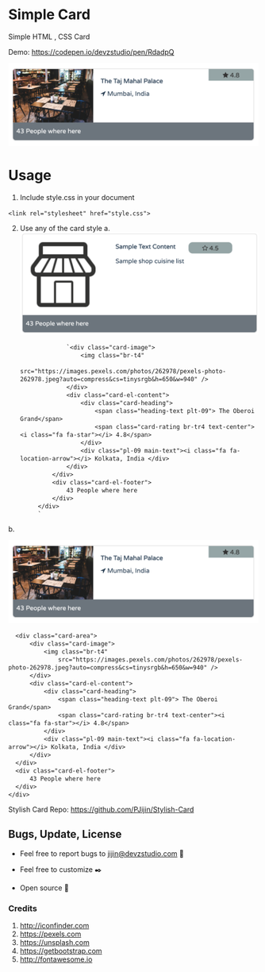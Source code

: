 
# Simple Card

Simple HTML , CSS Card 

Demo: https://codepen.io/devzstudio/pen/RdadpQ

[![Simple Card](https://github.com/PJijin/Simple-Card/blob/master/preview.png?raw=true "Simple Card")]()

# Usage 

1. Include style.css in your document

  `<link rel="stylesheet" href="style.css">`
  
2. Use any of the card style
	a. 
  [![Simple Card](https://github.com/PJijin/Simple-Card/blob/master/preview2.png?raw=true "Simple Card")]()


                    `<div class="card-image">
                        <img class="br-t4"
                            src="https://images.pexels.com/photos/262978/pexels-photo-262978.jpeg?auto=compress&cs=tinysrgb&h=650&w=940" />
                    </div>
                    <div class="card-el-content">
                        <div class="card-heading">
                            <span class="heading-text plt-09"> The Oberoi Grand</span>
                            <span class="card-rating br-tr4 text-center"><i class="fa fa-star"></i> 4.8</span>
                        </div>
                        <div class="pl-09 main-text"><i class="fa fa-location-arrow"></i> Kolkata, India </div>
                    </div>
                </div>
                <div class="card-el-footer">
                    43 People where here
                </div>
            </div>
            `

b. 


[![Simple Card](https://github.com/PJijin/Simple-Card/blob/master/preview.png?raw=true "Simple Card")]()
```<div class="card-el">
  <div class="card-area">
      <div class="card-image">
          <img class="br-t4"
              src="https://images.pexels.com/photos/262978/pexels-photo-262978.jpeg?auto=compress&cs=tinysrgb&h=650&w=940" />
      </div>
      <div class="card-el-content">
          <div class="card-heading">
              <span class="heading-text plt-09"> The Oberoi Grand</span>
              <span class="card-rating br-tr4 text-center"><i class="fa fa-star"></i> 4.8</span>
          </div>
          <div class="pl-09 main-text"><i class="fa fa-location-arrow"></i> Kolkata, India </div>
      </div>
  </div>
  <div class="card-el-footer">
      43 People where here
  </div>
</div>
```


Stylish Card Repo: https://github.com/PJijin/Stylish-Card

## Bugs, Update, License

- Feel free to report bugs to jijin@devzstudio.com 🐞

- Feel free to customize ✒️

- Open source 🎉


### Credits

1. http://iconfinder.com
2. https://pexels.com
3. https://unsplash.com
4. https://getbootstrap.com
5. http://fontawesome.io
